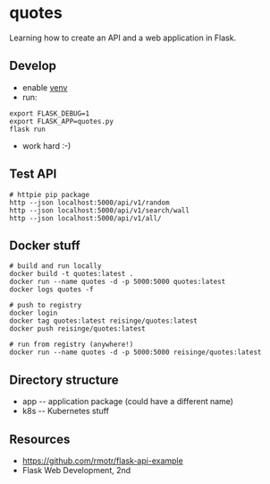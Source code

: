 # quotes

Learning how to create an API and a web application in Flask.

## Develop

* enable [venv](https://github.com/jreisinger/blog/blob/master/posts/python-venv.md)
* run:

```
export FLASK_DEBUG=1
export FLASK_APP=quotes.py
flask run
```

* work hard :-)

## Test API

```
# httpie pip package
http --json localhost:5000/api/v1/random
http --json localhost:5000/api/v1/search/wall
http --json localhost:5000/api/v1/all/
```

## Docker stuff

```
# build and run locally
docker build -t quotes:latest .
docker run --name quotes -d -p 5000:5000 quotes:latest
docker logs quotes -f

# push to registry
docker login
docker tag quotes:latest reisinge/quotes:latest
docker push reisinge/quotes:latest

# run from registry (anywhere!)
docker run --name quotes -d -p 5000:5000 reisinge/quotes:latest
```

## Directory structure

* app -- application package (could have a different name)
* k8s -- Kubernetes stuff

## Resources

* https://github.com/rmotr/flask-api-example
* Flask Web Development, 2nd
